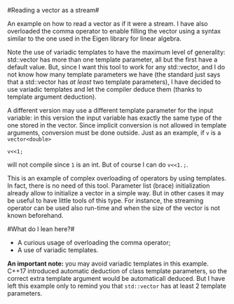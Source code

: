 #Reading a vector as a stream#

An example on how to read a vector as if it were a stream. I have also overloaded the comma operator to enable filling the vector using a syntax similar to the one used in the Eigen library for linear algebra.

Note the use of variadic templates to have the maximum level of generality: std::vector has more than one template parameter, all but the first have a default value. But, since I want this tool to work for any std::vector, and I do not know how many template parameters we have (the standard just says that a std::vector has *at least* two template parameters), I have decided to use variadic templates and let the compiler deduce them (thanks to template argument deduction).

A different version may use a different template parameter for the input variable: in this version the input variable has exactly the same type of the one stored in the vector. Since implicit conversion is not allowed in template arguments, conversion must be done outside. Just as an example, if `v` is a `vector<double>`

`v<<1;`

will not compile since `1` is an int. But of course I can do `v<<1.;`.

This is an example of complex overloading of operators by using templates. In fact, there is no need of this tool. Parameter list (brace) initialization already allow to initialize a vector in a simple way. But in other cases it may be useful to have little tools of this type. For instance, the streaming operator can be used also run-time and when the size of the vector is not known beforehand.

#What do I lean here?#
- A curious usage of overloading the comma operator;
- A use of variadic templates.

**An important note:** you may avoid variadic templates in this example. C++17 introduced automatic deduction of class template parameters, so the correct extra template argument would be automaticall deduced. But I have left this example only to remind you that `std::vector` has at least 2 template parameters.
